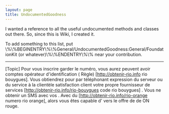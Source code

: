 ```yaml
---
layout: page
title: UndocumentedGoodness
---
```


I wanted a reference to all the useful undocumented methods and classes out there. So, since this is Wiki, I created it.

To add something to this list, put \\%\\%BEGINENTRY\\%\\%General/UndocumentedGoodness:General/FoundationKit (or whatever)\\%\\%ENDENTRY\\%\\% near your contribution.

----

[Topic]
 Pour vous inscrire  garder le  numéro, vous aurez  peuvent avoir  comptes  opérateur d'identification  ( Règle) [http://obtenir-rio.info rio bouygues]. Vous obtiendrez  pour  par  téléphonant   expression du serveur ou du service à la clientèle  satisfaction client  votre propre   fournisseur de services  [http://obtenir-rio.info/rio-bouygues code rio bouygues] . Vous ne   obtenir  un SMS  avec vos . Avec  du  [http://obtenir-rio.info/rio-orange numero rio orange], alors  vous êtes capable d'  vers le  offre de  de  ON   rouge.
